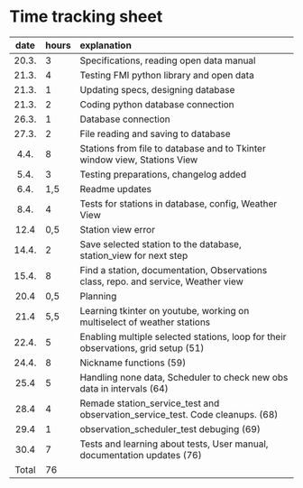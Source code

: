 # Time tracking sheet

| date | hours | explanation  |
| :----:|:-----| :-----|
| 20.3. | 3    | Specifications, reading open data manual |
| 21.3. | 4    | Testing FMI python library and open data |
| 21.3. | 1    | Updating specs, designing database |
| 21.3. | 2    | Coding python database connection |
| 26.3. | 1    | Database connection |
| 27.3. | 2    | File reading and saving to database |
| 4.4.  | 8    | Stations from file to database and to Tkinter window view, Stations View |
| 5.4.  | 3    | Testing preparations, changelog added|
| 6.4.  | 1,5  | Readme updates |
| 8.4.  | 4    | Tests for stations in database, config, Weather View |
| 12.4  | 0,5  | Station view error |
| 14.4. | 2    | Save selected station to the database, station_view for next step |
| 15.4. | 8    | Find a station, documentation, Observations class, repo. and service, Weather view |
| 20.4  | 0,5  | Planning |
| 21.4  | 5,5  | Learning tkinter on youtube, working on multiselect of weather stations|
| 22.4. | 5    | Enabling multiple selected stations, loop for their observations, grid setup (51) |
| 24.4. | 8    | Nickname functions (59)|
| 25.4  | 5    | Handling none data, Scheduler to check new obs data in intervals   (64)|
| 28.4  | 4    | Remade station_service_test and observation_service_test. Code cleanups. (68) | 
| 29.4  | 1    | observation_scheduler_test debuging (69) |
| 30.4  | 7    | Tests and learning about tests, User manual, documentation updates (76)|
| Total | 76    |     |